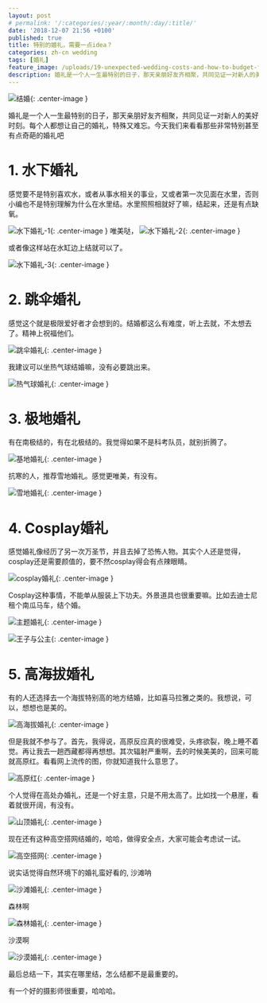 ```yaml
---
layout: post
# permalink: '/:categories/:year/:month/:day/:title/'
date: '2018-12-07 21:56 +0100'
published: true
title: 特别的婚礼，需要一点idea？
categories: zh-cn wedding
tags: [婚礼]
feature_image: /uploads/19-unexpected-wedding-costs-and-how-to-budget-for-them.jpg
description: 婚礼是一个人一生最特别的日子，那天亲朋好友齐相聚，共同见证一对新人的美好时刻。每个人都想让自己的婚礼，特殊又难忘。今天我们来看看那些非常特别甚至有点奇葩的婚礼吧
---
```


![结婚]({{site.baseurl}}/uploads/19-unexpected-wedding-costs-and-how-to-budget-for-them.jpg){: .center-image }

婚礼是一个人一生最特别的日子，那天亲朋好友齐相聚，共同见证一对新人的美好时刻。每个人都想让自己的婚礼，特殊又难忘。今天我们来看看那些非常特别甚至有点奇葩的婚礼吧

# 1. 水下婚礼
感觉要不是特别喜欢水，或者从事水相关的事业，又或者第一次见面在水里，否则小编也不是特别理解为什么在水里结。水里照照相就好了嘛，结起来，还是有点缺氧。

![水下婚礼-1]({{site.baseurl}}/uploads/Underwater-Wedding.jpg){: .center-image }
唯美哒，
![水下婚礼-2]({{site.baseurl}}/uploads/504759650e5840dc80c51ddea395d823.jpeg){: .center-image }

或者像这样站在水缸边上结就可以了。

![水下婚礼-3]({{site.baseurl}}/uploads/Underwater800x365.jpg){: .center-image }

# 2. 跳伞婚礼

感觉这个就是极限爱好者才会想到的。结婚都这么有难度，听上去就，不太想去了。精神上祝福他们。

![跳伞婚礼]({{site.baseurl}}/uploads/612796-largest_2661-1422541341.jpg){: .center-image }

我建议可以坐热气球结婚嘛，没有必要跳出来。

![热气球婚礼]({{site.baseurl}}/uploads/20c46267b535adb69a0becdad5b67f65.jpg){: .center-image }

# 3. 极地婚礼

有在南极结的，有在北极结的。我觉得如果不是科考队员，就别折腾了。

![基地婚礼]({{site.baseurl}}/uploads/cont-1113714-10448881.jpg){: .center-image }

抗寒的人，推荐雪地婚礼。感觉更唯美，有没有。

![雪地婚礼]({{site.baseurl}}/uploads/WechatIMG462.png){: .center-image }


# 4. Cosplay婚礼

感觉婚礼像经历了另一次万圣节，并且去掉了恐怖人物。其实个人还是觉得，cosplay还是需要颜值的，要不然cosplay得会有点辣眼睛。

![cosplay婚礼]({{site.baseurl}}/uploads/Nathan-Gibbs-and-Amanda-Billingtons-Shrek-themed-wedding.jpg){: .center-image }

Cosplay这种事情，不能单从服装上下功夫。外景道具也很重要嘛。比如去迪士尼租个南瓜马车，结个婚。

![主题婚礼]({{site.baseurl}}/uploads/a12.jpg){: .center-image }

![王子与公主]({{site.baseurl}}/uploads/disney-wedding-dresses-2.jpg){: .center-image }

# 5. 高海拔婚礼

有的人还选择去一个海拔特别高的地方结婚，比如喜马拉雅之类的。我想说，可以，想想也是美的。

![高海拔婚礼]({{site.baseurl}}/uploads/test.jpg){: .center-image }

但是我就不参与了。首先，我得说，高原反应真的很难受，头疼欲裂，晚上睡不着觉。再让我去一趟西藏都得再想想。其次辐射严重啊，去的时候美美的，回来可能就高原红。看看网上流传的图，你就知道我什么意思了。

![高原红]({{site.baseurl}}/uploads/c482f3fe5b5b45c881f0f02f8b07425c_th.jpg){: .center-image }


个人觉得在高处办婚礼，还是一个好主意，只是不用太高了。比如找一个悬崖，看着就很开阔，有没有。

![山顶婚礼]({{site.baseurl}}/uploads/Screen%2BShot%2B2015-07-07%2Bat%2B12.56.36%2BPM.png){: .center-image }

现在还有这种高空搭网结婚的，哈哈，做得安全点，大家可能会考虑试一试。

![高空搭网]({{site.baseurl}}/uploads/920x920.jpg){: .center-image }

说实话觉得自然环境下的婚礼蛮好看的, 沙滩呐

![沙滩婚礼]({{site.baseurl}}/uploads/Paisajes-1.jpg){: .center-image }

森林啊

![森林婚礼]({{site.baseurl}}/uploads/Scottish-outdoor-forest-wedding-edinburgh__0055.jpg){: .center-image }

沙漠啊

![沙漠婚礼]({{site.baseurl}}/uploads/沙漠.jpg){: .center-image }

最后总结一下，其实在哪里结，怎么结都不是最重要的。

有一个好的摄影师很重要，哈哈哈。
